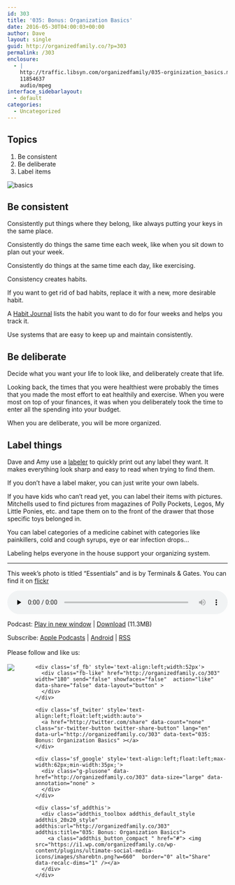 ```yaml
---
id: 303
title: '035: Bonus: Organization Basics'
date: 2016-05-30T04:00:03+00:00
author: Dave
layout: single
guid: http://organizedfamily.co/?p=303
permalink: /303
enclosure:
  - |
    http://traffic.libsyn.com/organizedfamily/035-orginization_basics.mp3
    11854637
    audio/mpeg
interface_sidebarlayout:
  - default
categories:
  - Uncategorized
---
```

## Topics

  1. Be consistent
  2. Be deliberate
  3. Label items

<img src="https://i0.wp.com/organizedfamily.co/wp-content/uploads/2016/05/essentials.jpg?w=660" alt="basics" data-recalc-dims="1" /> 

## Be consistent

Consistently put things where they belong, like always putting your keys in the same place.

Consistently do things the same time each week, like when you sit down to plan out your week.

Consistently do things at the same time each day, like exercising.

Consistency creates habits.

If you want to get rid of bad habits, replace it with a new, more desirable habit.

A [Habit Journal](https://www.kickstarter.com/projects/1547291031/the-habit-journal-track-your-habits-and-achieve-yo) lists the habit you want to do for four weeks and helps you track it.

Use systems that are easy to keep up and maintain consistently.

## Be deliberate

Decide what you want your life to look like, and deliberately create that life.

Looking back, the times that you were healthiest were probably the times that you made the most effort to eat healthily and exercise. When you were most on top of your finances, it was when you deliberately took the time to enter all the spending into your budget.

When you are deliberate, you will be more organized.

## Label things

Dave and Amy use a [labeler](http://www.brother-usa.com/Labeling_Solutions/ModelDetail/7/PT45M/Overview) to quickly print out any label they want. It makes everything look sharp and easy to read when trying to find them.

If you don&#8217;t have a label maker, you can just write your own labels.

If you have kids who can&#8217;t read yet, you can label their items with pictures. Mitchells used to find pictures from magazines of Polly Pockets, Legos, My Little Ponies, etc. and tape them on to the front of the drawer that those specific toys belonged in.

You can label categories of a medicine cabinet with categories like painkillers, cold and cough syrups, eye or ear infection drops&#8230;

Labeling helps everyone in the house support your organizing system.

* * *

This week&#8217;s photo is titled &#8220;Essentials&#8221; and is by Terminals & Gates. You can find it on [flickr](https://www.flickr.com/photos/terminals/13361563673/)

<div class="powerpress_player" id="powerpress_player_5357">
  <audio class="wp-audio-shortcode" id="audio-303-37" preload="none" style="width: 100%;" controls="controls"><source type="audio/mpeg" src="http://traffic.libsyn.com/organizedfamily/035-orginization_basics.mp3?_=37" /><a href="http://traffic.libsyn.com/organizedfamily/035-orginization_basics.mp3">http://traffic.libsyn.com/organizedfamily/035-orginization_basics.mp3</a></audio>
</div>

<p class="powerpress_links powerpress_links_mp3">
  Podcast: <a href="http://traffic.libsyn.com/organizedfamily/035-orginization_basics.mp3" class="powerpress_link_pinw" target="_blank" title="Play in new window" onclick="return powerpress_pinw('http://organizedfamily.co/?powerpress_pinw=303-podcast');" rel="nofollow">Play in new window</a> | <a href="http://traffic.libsyn.com/organizedfamily/035-orginization_basics.mp3" class="powerpress_link_d" title="Download" rel="nofollow" download="035-orginization_basics.mp3">Download</a> (11.3MB)
</p>

<p class="powerpress_links powerpress_subscribe_links">
  Subscribe: <a href="https://itunes.apple.com/us/podcast/organized-family/id1047979605?mt=2&ls=1#episodeGuid=http%3A%2F%2Forganizedfamily.co%2F%3Fp%3D303" class="powerpress_link_subscribe powerpress_link_subscribe_itunes" title="Subscribe on Apple Podcasts" rel="nofollow">Apple Podcasts</a> | <a href="http://subscribeonandroid.com/organizedfamily.co/feed/podcast" class="powerpress_link_subscribe powerpress_link_subscribe_android" title="Subscribe on Android" rel="nofollow">Android</a> | <a href="http://organizedfamily.co/feed/podcast" class="powerpress_link_subscribe powerpress_link_subscribe_rss" title="Subscribe via RSS" rel="nofollow">RSS</a>
</p>

<div class='sfsi_Sicons' style='width: 100%; display: inline-block; vertical-align: middle; text-align:left'>
  <div style='margin:0px 8px 0px 0px; line-height: 24px'>
    <span>Please follow and like us:</span>
  </div>
  
  <div class='sfsi_socialwpr'>
    <div class='sf_subscrbe' style='text-align:left;float:left;width:64px'>
      <a href="http://www.specificfeeds.com/widget/emailsubscribe/MTc5ODgx/OA==/" target="_blank"><img src="https://i2.wp.com/organizedfamily.co/wp-content/plugins/ultimate-social-media-icons/images/follow_subscribe.png?w=660" data-recalc-dims="1" /></a>
    </div>
    
    <div class='sf_fb' style='text-align:left;width:52px'>
      <div class="fb-like" href="http://organizedfamily.co/303" width="180" send="false" showfaces="false"  action="like" data-share="false" data-layout="button" >
      </div>
    </div>
    
    <div class='sf_twiter' style='text-align:left;float:left;width:auto'>
      <a href="http://twitter.com/share" data-count="none" class="sr-twitter-button twitter-share-button" lang="en" data-url="http://organizedfamily.co/303" data-text="035: Bonus: Organization Basics" ></a>
    </div>
    
    <div class='sf_google' style='text-align:left;float:left;max-width:62px;min-width:35px;'>
      <div class="g-plusone" data-href="http://organizedfamily.co/303" data-size="large" data-annotation="none" >
      </div>
    </div>
    
    <div class='sf_addthis'>
      <div class="addthis_toolbox addthis_default_style addthis_20x20_style" addthis:url="http://organizedfamily.co/303" addthis:title="035: Bonus: Organization Basics">
        <a class="addthis_button_compact " href="#"> <img src="https://i1.wp.com/organizedfamily.co/wp-content/plugins/ultimate-social-media-icons/images/sharebtn.png?w=660"  border="0" alt="Share" data-recalc-dims="1" /></a>
      </div>
    </div>
  </div>
</div>